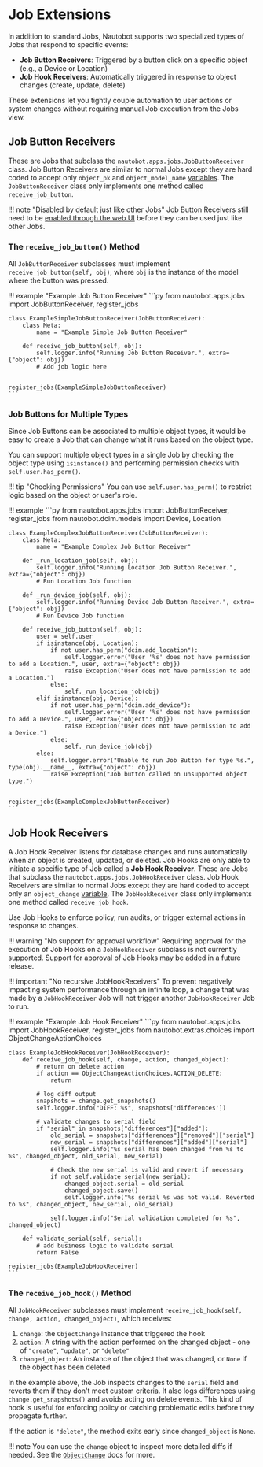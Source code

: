 # Job Extensions

In addition to standard Jobs, Nautobot supports two specialized types of Jobs that respond to specific events:

- **Job Button Receivers**: Triggered by a button click on a specific object (e.g., a Device or Location)
- **Job Hook Receivers**: Automatically triggered in response to object changes (create, update, delete)

These extensions let you tightly couple automation to user actions or system changes without requiring manual Job execution from the Jobs view.

## Job Button Receivers

These are Jobs that subclass the `nautobot.apps.jobs.JobButtonReceiver` class. Job Button Receivers are similar to normal Jobs except they are hard coded to accept only `object_pk` and `object_model_name` [variables](./job-structure.md#variables). The `JobButtonReceiver` class only implements one method called `receive_job_button`.

!!! note "Disabled by default just like other Jobs"
    Job Button Receivers still need to be [enabled through the web UI](../../user-guide/platform-functionality/jobs/managing-jobs.md#enabling-and-disabling-jobs) before they can be used just like other Jobs.

### The `receive_job_button()` Method

All `JobButtonReceiver` subclasses must implement `receive_job_button(self, obj)`, where `obj` is the instance of the model where the button was pressed.

<!-- pyml disable-num-lines 10 proper-names -->
!!! example "Example Job Button Receiver"
    ```py
    from nautobot.apps.jobs import JobButtonReceiver, register_jobs

    class ExampleSimpleJobButtonReceiver(JobButtonReceiver):
        class Meta:
            name = "Example Simple Job Button Receiver"

        def receive_job_button(self, obj):
            self.logger.info("Running Job Button Receiver.", extra={"object": obj})
            # Add job logic here


    register_jobs(ExampleSimpleJobButtonReceiver)
    ```

### Job Buttons for Multiple Types

Since Job Buttons can be associated to multiple object types, it would be easy to create a Job that can change what it runs based on the object type.

You can support multiple object types in a single Job by checking the object type using `isinstance()` and performing permission checks with `self.user.has_perm()`.

!!! tip "Checking Permissions"
    You can use `self.user.has_perm()` to restrict logic based on the object or user's role.

<!-- pyml disable-num-lines 10 proper-names -->
!!! example
    ```py
    from nautobot.apps.jobs import JobButtonReceiver, register_jobs
    from nautobot.dcim.models import Device, Location

    class ExampleComplexJobButtonReceiver(JobButtonReceiver):
        class Meta:
            name = "Example Complex Job Button Receiver"

        def _run_location_job(self, obj):
            self.logger.info("Running Location Job Button Receiver.", extra={"object": obj})
            # Run Location Job function

        def _run_device_job(self, obj):
            self.logger.info("Running Device Job Button Receiver.", extra={"object": obj})
            # Run Device Job function

        def receive_job_button(self, obj):
            user = self.user
            if isinstance(obj, Location):
                if not user.has_perm("dcim.add_location"):
                    self.logger.error("User '%s' does not have permission to add a Location.", user, extra={"object": obj})
                    raise Exception("User does not have permission to add a Location.")
                else:
                    self._run_location_job(obj)
            elif isinstance(obj, Device):
                if not user.has_perm("dcim.add_device"):
                    self.logger.error("User '%s' does not have permission to add a Device.", user, extra={"object": obj})
                    raise Exception("User does not have permission to add a Device.")
                else:
                    self._run_device_job(obj)
            else:
                self.logger.error("Unable to run Job Button for type %s.", type(obj).__name__, extra={"object": obj})
                raise Exception("Job button called on unsupported object type.")


    register_jobs(ExampleComplexJobButtonReceiver)
    ```

## Job Hook Receivers

A Job Hook Receiver listens for database changes and runs automatically when an object is created, updated, or deleted. Job Hooks are only able to initiate a specific type of Job called a **Job Hook Receiver**. These are Jobs that subclass the `nautobot.apps.jobs.JobHookReceiver` class. Job Hook Receivers are similar to normal Jobs except they are hard coded to accept only an `object_change` [variable](./job-structure.md#variables). The `JobHookReceiver` class only implements one method called `receive_job_hook`.

Use Job Hooks to enforce policy, run audits, or trigger external actions in response to changes.

!!! warning "No support for approval workflow"
    Requiring approval for the execution of Job Hooks on a `JobHookReceiver` subclass is not currently supported. Support for approval of Job Hooks may be added in a future release.

!!! important "No recursive JobHookReceivers"
    To prevent negatively impacting system performance through an infinite loop, a change that was made by a `JobHookReceiver` Job will not trigger another `JobHookReceiver` Job to run.

<!-- pyml disable-num-lines 10 proper-names -->
!!! example "Example Job Hook Receiver"
    ```py
    from nautobot.apps.jobs import JobHookReceiver, register_jobs
    from nautobot.extras.choices import ObjectChangeActionChoices

    class ExampleJobHookReceiver(JobHookReceiver):
        def receive_job_hook(self, change, action, changed_object):
            # return on delete action
            if action == ObjectChangeActionChoices.ACTION_DELETE:
                return

            # log diff output
            snapshots = change.get_snapshots()
            self.logger.info("DIFF: %s", snapshots['differences'])

            # validate changes to serial field
            if "serial" in snapshots["differences"]["added"]:
                old_serial = snapshots["differences"]["removed"]["serial"]
                new_serial = snapshots["differences"]["added"]["serial"]
                self.logger.info("%s serial has been changed from %s to %s", changed_object, old_serial, new_serial)

                # Check the new serial is valid and revert if necessary
                if not self.validate_serial(new_serial):
                    changed_object.serial = old_serial
                    changed_object.save()
                    self.logger.info("%s serial %s was not valid. Reverted to %s", changed_object, new_serial, old_serial)

                self.logger.info("Serial validation completed for %s", changed_object)

        def validate_serial(self, serial):
            # add business logic to validate serial
            return False

    register_jobs(ExampleJobHookReceiver)
    ```

### The `receive_job_hook()` Method

All `JobHookReceiver` subclasses must implement `receive_job_hook(self, change, action, changed_object)`, which receives:

1. `change`: the `ObjectChange` instance that triggered the hook
2. `action`: A string with the action performed on the changed object - one of `"create"`, `"update"`, or `"delete"`
3. `changed_object`: An instance of the object that was changed, or `None` if the object has been deleted

In the example above, the Job inspects changes to the `serial` field and reverts them if they don't meet custom criteria. It also logs differences using `change.get_snapshots()` and avoids acting on delete events. This kind of hook is useful for enforcing policy or catching problematic edits before they propagate further.

If the action is `"delete"`, the method exits early since `changed_object` is `None`.

!!! note
    You can use the `change` object to inspect more detailed diffs if needed. See the [`ObjectChange`](../../user-guide/platform-functionality/change-logging.md#object-changes) docs for more.
